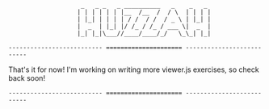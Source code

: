 ```
                    _   _ _   _ __________   _    _   _
                   | | | | | | |__  /__  /  / \  | | | |
                   | |_| | | | | / /  / /  / _ \ | |_| |
                   |  _  | |_| |/ /_ / /_ / ___ \|  _  |
                   |_| |_|\___//____/____/_/   \_\_| |_|

-------------------------- ===================== --------------------------
```

That's it for now! I'm working on writing more viewer.js exercises, so check back soon!

```
-------------------------- ===================== --------------------------
```
